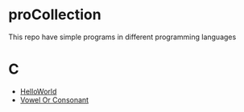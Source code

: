 # proCollection
This repo have simple programs in different programming languages

# C
- [HelloWorld](https://github.com/omi10859/proCollection/blob/master/c/HelloWorld.c)
- [Vowel Or Consonant](https://github.com/omi10859/proCollection/blob/master/c/VowelorConsonant.c)
